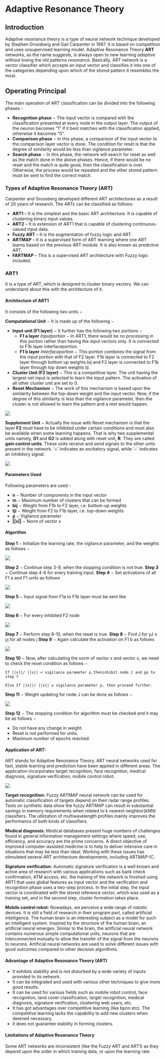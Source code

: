 # Adaptive Resonance Theory

## Introduction
Adaptive resonance theory is a type of neural network technique developed by Stephen Grossberg and Gail Carpenter in 1987. It is based on competition and uses unsupervised learning model. Adaptive Resonance Theory **ART** networks, as the name suggests, is always open to new learning *adaptive* without losing the old patterns *resonance*. Basically, ART network is a vector classifier which accepts an input vector and classifies it into one of the categories depending upon which of the stored pattern it resembles the most.

## Operating Principal
The main operation of ART classification can be divided into the following phases -
* **Recognition phase** − The input vector is compared with the classification presented at every node in the output layer. The output of the neuron becomes “1” if it best matches with the classification applied, otherwise it becomes “0”.
* **Comparison phase** − In this phase, a comparison of the input vector to the comparison layer vector is done. The condition for reset is that the degree of similarity would be less than vigilance parameter.
* **Search phase** − In this phase, the network will search for reset as well as the match done in the above phases. Hence, if there would be no reset and the match is quite good, then the classification is over. Otherwise, the process would be repeated and the other stored pattern must be sent to find the correct match.

### Types of Adaptive Resonance Theory (ART)
Carpenter and Grossberg developed different ART architectures as a result of 20 years of research. The ARTs can be classified as follows:

* **ART1** – It is the simplest and the basic ART architecture. It is capable of clustering binary input values.
* **ART2** – It is extension of ART1 that is capable of clustering continuous-valued input data.
* **Fuzzy ART** – It is the augmentation of fuzzy logic and ART.
* **ARTMAP** – It is a supervised form of ART learning where one ART learns based on the previous ART module. It is also known as predictive ART.
* **FARTMAP** – This is a supervised ART architecture with Fuzzy logic included.

### ART1
It is a type of ART, which is designed to cluster binary vectors. We can understand about this with the architecture of it.

#### Architecture of ART1
It consists of the following two units −

**Computational Unit** − It is made up of the following −
* **Input unit (F1 layer)** − It further has the following two portions −
    * **F1 a layer** *Inputportion* − In ART1, there would be no processing in this portion rather than having the input vectors only. It is connected to F1b layer interfaceportion.
    * **F1 b layer** *Interfaceportion* − This portion combines the signal from the input portion with that of F2 layer. F1b layer is connected to F2 layer through bottom up weights bij and F2 layer is connected to F1b layer through top down weights tji.
* **Cluster Unit (F2 layer)** − This is a competitive layer. The unit having the largest net input is selected to learn the input pattern. The activation of all other cluster unit are set to 0.
* **Reset Mechanism** − The work of this mechanism is based upon the similarity between the top-down weight and the input vector. Now, if the degree of this similarity is less than the vigilance parameter, then the cluster is not allowed to learn the pattern and a rest would happen.

<img src="https://github.com/Apoorv-17/winter-of-contributing/blob/Datascience_With_Python/Datascience_With_Python/Machine%20Learning/Algorithms/Adaptive%20Resonance%20Theory/Images/Computational%20Unit.png">

**Supplement Unit** − Actually the issue with Reset mechanism is that the layer **F2** must have to be inhibited under certain conditions and must also be available when some learning happens. That is why two supplemental units namely, **G1** and **G2** is added along with reset unit, **R**. They are called **gain control units**. These units receive and send signals to the other units present in the network. ‘+’ indicates an excitatory signal, while ‘−’ indicates an inhibitory signal.

<img src="https://github.com/Apoorv-17/winter-of-contributing/blob/Datascience_With_Python/Datascience_With_Python/Machine%20Learning/Algorithms/Adaptive%20Resonance%20Theory/Images/Supplement%20Unit.png">

#### Parameters Used
Following parameters are used -
* **n** − Number of components in the input vector
* **m** − Maximum number of clusters that can be formed
* **bij** − Weight from F1b to F2 layer, i.e. bottom-up weights
* **tji** − Weight from F2 to F1b layer, i.e. top-down weights
* **ρ** − Vigilance parameter
* **||x||** − Norm of vector x

#### Algorithm
**Step 1** − Initialize the learning rate, the vigilance parameter, and the weights as follows −

<img src="https://github.com/Apoorv-17/winter-of-contributing/blob/Datascience_With_Python/Datascience_With_Python/Machine%20Learning/Algorithms/Adaptive%20Resonance%20Theory/Images/Algo1.png">

**Step 2** − Continue step 3-9, when the stopping condition is not true.
**Step 3** − Continue step 4-6 for every training input.
**Step 4** − Set activations of all F1 a and F1 units as follows

<img src="https://github.com/Apoorv-17/winter-of-contributing/blob/Datascience_With_Python/Datascience_With_Python/Machine%20Learning/Algorithms/Adaptive%20Resonance%20Theory/Images/Algo2.png">

**Step 5** − Input signal from F1a to F1b layer must be sent like

<img src="https://github.com/Apoorv-17/winter-of-contributing/blob/Datascience_With_Python/Datascience_With_Python/Machine%20Learning/Algorithms/Adaptive%20Resonance%20Theory/Images/Algo3.png">

**Step 6** − For every inhibited F2 node

<img src="https://github.com/Apoorv-17/winter-of-contributing/blob/Datascience_With_Python/Datascience_With_Python/Machine%20Learning/Algorithms/Adaptive%20Resonance%20Theory/Images/Algo4.png">

**Step 7** − Perform step 8-10, when the reset is true.
**Step 8** − Find J for yJ ≥ yj for all nodes j
**Step 9** − Again calculate the activation on F1 b as follows

<img src="https://github.com/Apoorv-17/winter-of-contributing/blob/Datascience_With_Python/Datascience_With_Python/Machine%20Learning/Algorithms/Adaptive%20Resonance%20Theory/Images/Algo5.png">

**Step 10** − Now, after calculating the norm of vector x and vector s, we need to check the reset condition as follows −

    If ||x||/ ||s|| < vigilance parameter ρ,⁡then⁡inhibit ⁡node J and go to step 7

    Else If ||x||/ ||s|| ≥ vigilance parameter ρ, then proceed further.

**Step 11** − Weight updating for node J can be done as follows −

<img src="https://github.com/Apoorv-17/winter-of-contributing/blob/Datascience_With_Python/Datascience_With_Python/Machine%20Learning/Algorithms/Adaptive%20Resonance%20Theory/Images/Algo6.png">

**Step 12** − The stopping condition for algorithm must be checked and it may be as follows −
* Do not have any change in weight.
* Reset is not performed for units.
* Maximum number of epochs reached.

#### Application of ART:

ART stands for Adaptive Resonance Theory. ART neural networks used for fast, stable learning and prediction have been applied in different areas. The application incorporates target recognition, face recognition, medical diagnosis, signature verification, mobile control robot.

<img src="https://github.com/Apoorv-17/winter-of-contributing/blob/Datascience_With_Python/Datascience_With_Python/Machine%20Learning/Algorithms/Adaptive%20Resonance%20Theory/Images/Applications.png">

**Target recognition:**
Fuzzy ARTMAP neural network can be used for automatic classification of targets depend on their radar range profiles. Tests on synthetic data show the fuzzy ARTMAP can result in substantial savings in memory requirements when related to k nearest neighbor(kNN) classifiers. The utilization of multiwavelength profiles mainly improves the performance of both kinds of classifiers.

**Medical diagnosis:**
Medical databases present huge numbers of challenges found in general information management settings where speed, use, efficiency, and accuracy are the prime concerns. A direct objective of improved computer-assisted medicine is to help to deliver intensive care in situations that may be less than ideal. Working with these issues has stimulated several ART architecture developments, including ARTMAP-IC.

**Signature verification:**
Automatic signature verification is a well known and active area of research with various applications such as bank check confirmation, ATM access, etc. the training of the network is finished using ART1 that uses global features as input vector and the verification and recognition phase uses a two-step process. In the initial step, the input vector is coordinated with the stored reference vector, which was used as a training set, and in the second step, cluster formation takes place.

**Mobile control robot:**
Nowadays, we perceive a wide range of robotic devices. It is still a field of research in their program part, called artificial intelligence. The human brain is an interesting subject as a model for such an intelligent system. Inspired by the structure of the human brain, an artificial neural emerges. Similar to the brain, the artificial neural network contains numerous simple computational units, neurons that are interconnected mutually to allow the transfer of the signal from the neurons to neurons. Artificial neural networks are used to solve different issues with good outcomes compared to other decision algorithms.

####  Advantage of Adaptive Resonance Theory (ART)

-   It exhibits stability and is not disturbed by a wide variety of inputs provided to its network.
-   It can be integrated and used with various other techniques to give more good results.
-   It can be used for various fields such as mobile robot control, face recognition, land cover classification, target recognition, medical diagnosis, signature verification, clustering web users, etc.
-   It has got advantages over competitive learning (like bpnn etc). The competitive learning lacks the capability to add new clusters when deemed necessary.
-   It does not guarantee stability in forming clusters.

#### Limitations of Adaptive Resonance Theory
Some ART networks are inconsistent (like the Fuzzy ART and ART1) as they depend upon the order in which training data, or upon the learning rate.
